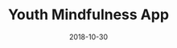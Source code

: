 ---
title: Youth Mindfulness App
date: '2018-10-30'
area: inprogress
subdomain: Mental Health
status: Design
authors:
  - authorimage: /img/uploads/gunning.jpg
    authorname: 'Faith Gunning, PhD'
    authorrole: Principal Investigator
  - authorimage: /img/uploads/falk.jpg
    authorname: 'Avital Falk, PhD'
    authorrole: Co-Investigator
  - authorimage: /img/uploads/jones.jpg
    authorname: 'Rebecca M. Jones, PhD'
    authorrole: Co-Investigator
summary: >-
  Test the effectiveness of a mindfulness app among youth 13-22 years old. This will be a three arm trial leveraging gamification and supportive social incentives approaches.
results:
  - result:
features:
  - feature: Device integrations
  - feature: 2-way texting
  - feature: Social incentives
spotlight: false
pubs:
---